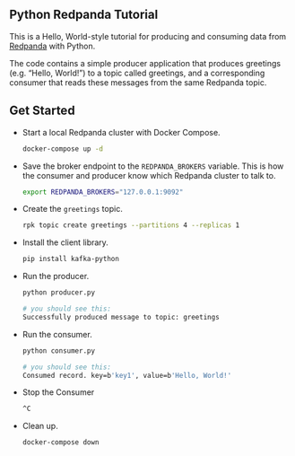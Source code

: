 ## Python Redpanda Tutorial
This is a Hello, World-style tutorial for producing and consuming data from [Redpanda][redpanda] with Python.

[redpanda]: https://redpanda.com/

The code contains a simple producer application that produces greetings (e.g. “Hello, World!”) to a topic called greetings, and a corresponding consumer that reads these messages from the same Redpanda topic.

## Get Started

- Start a local Redpanda cluster with Docker Compose.

  ```sh
  docker-compose up -d
  ```
  
- Save the broker endpoint to the `REDPANDA_BROKERS` variable. This is how the consumer and producer know which Redpanda cluster to talk to.

   ```sh
   export REDPANDA_BROKERS="127.0.0.1:9092"
   ```
  
- Create the `greetings` topic.

  ```sh
  rpk topic create greetings --partitions 4 --replicas 1
  ```
  
- Install the client library.

  ```sh
  pip install kafka-python
  ```
  
- Run the producer.

  ```sh
  python producer.py
  
  # you should see this:
  Successfully produced message to topic: greetings
  ```
  
- Run the consumer.

  ```sh
  python consumer.py
  
  # you should see this:
  Consumed record. key=b'key1', value=b'Hello, World!'
  ```
  
- Stop the Consumer

  ```sh
  ^C
  ```
  
- Clean up.

  ```sh
  docker-compose down
  ```
